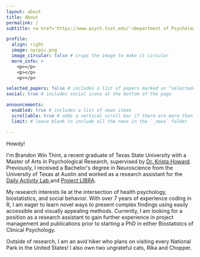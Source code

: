 ```yaml
---
layout: about
title: About
permalink: /
subtitle: <a href='https://www.psych.txst.edu/'>Department of Psychology<br>Texas State University</a>

profile:
  align: right
  image: nycpic.png
  image_circular: false # crops the image to make it circular
  more_info: >
    <p></p>
    <p></p>
    <p></p>

selected_papers: false # includes a list of papers marked as "selected={true}"
social: true # includes social icons at the bottom of the page

announcements:
  enabled: true # includes a list of news items
  scrollable: true # adds a vertical scroll bar if there are more than 3 news items
  limit: # leave blank to include all the news in the `_news` folder

---
```


Howdy!

I'm Brandon Win Thint, a recent graduate of Texas State University with a Master of Arts in Psychological Research, supervised by <a href='https://www.psych.txst.edu/faculty/psydirectory/krista-howard.html'>Dr. Krista Howard</a>. Previously, I received a Bachelor's degree in Neuroscience from the University of Texas at Austin and worked as a research assistant for the <a href='https://labs.la.utexas.edu/dailyactivitylab/'>Daily Activity Lab </a> and <a href='https://sites.utexas.edu/projectlibra/'> Project LIBRA</a>.

My research interests lie at the intersection of health psychology, biostatistics, and social behavior. With over 7 years of experience coding in R, I am eager to learn novel ways to present complex findings using easily accessible and visually appealing methods. Currently, I am looking for a position as a research assistant to gain further experience in project management and publications prior to starting a PhD in either Biostatistcs of Clinical Psychology.

Outside of research, I am an avid hiker who plans on visiting every National Park in the United States! I also own two ungrateful cats, Rika and Chopper.
